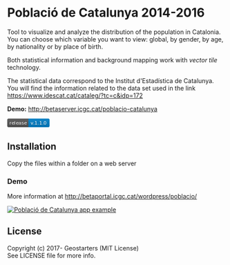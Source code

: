 # Població de Catalunya 2014-2016

Tool to visualize and analyze the distribution of the population in Catalonia. You can choose which variable you want to view: global, by gender, by age, by nationality or by place of birth.

Both statistical information and background mapping work with *vector tile* technology.

The statistical data correspond to the Institut d'Estadística de Catalunya. You will find the information related to the data set used in the link https://www.idescat.cat/cataleg/?tc=c&idp=172

**Demo:** http://betaserver.icgc.cat/poblacio-catalunya

![GitHub Release](img/release-v.1.1.0-blue.png)

## Installation
Copy the files within a folder on a web server

### Demo

More information at http://betaportal.icgc.cat/wordpress/poblacio/

[![Població de Catalunya app example](http://betaportal.icgc.cat/wordpress/wp-content/uploads/2018/02/poblaci%C3%B3_2016_1.png)](http://betaserver.icgc.cat/poblacio-catalunya)

## License

Copyright (c) 2017- Geostarters (MIT License)  
See LICENSE file for more info.